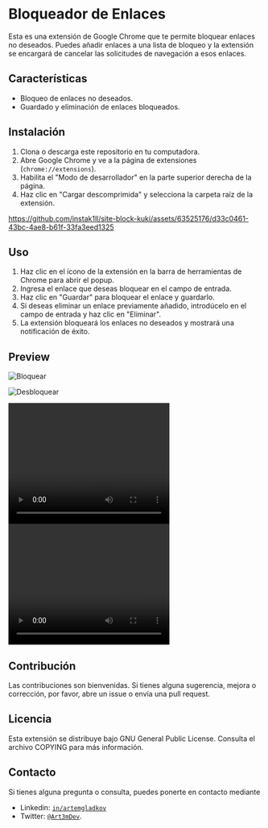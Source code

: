# Bloqueador de Enlaces

Esta es una extensión de Google Chrome que te permite bloquear enlaces no deseados. Puedes añadir enlaces a una lista de bloqueo y la extensión se encargará de cancelar las solicitudes de navegación a esos enlaces.

## Características

- Bloqueo de enlaces no deseados.
- Guardado y eliminación de enlaces bloqueados.

## Instalación

1. Clona o descarga este repositorio en tu computadora.
2. Abre Google Chrome y ve a la página de extensiones (`chrome://extensions`).
3. Habilita el "Modo de desarrollador" en la parte superior derecha de la página.
4. Haz clic en "Cargar descomprimida" y selecciona la carpeta raíz de la extensión.

https://github.com/instak1ll/site-block-kuki/assets/63525176/d33c0461-43bc-4ae8-b61f-33fa3eed1325

## Uso

1. Haz clic en el ícono de la extensión en la barra de herramientas de Chrome para abrir el popup.
2. Ingresa el enlace que deseas bloquear en el campo de entrada.
3. Haz clic en "Guardar" para bloquear el enlace y guardarlo.
4. Si deseas eliminar un enlace previamente añadido, introdúcelo en el campo de entrada y haz clic en "Eliminar".
5. La extensión bloqueará los enlaces no deseados y mostrará una notificación de éxito.

## Preview

![Bloquear](https://github.com/instak1ll/site-block-kuki/assets/63525176/01834f4f-193e-4017-9ec2-c4eb61bd0229)

![Desbloquear](https://github.com/instak1ll/site-block-kuki/assets/63525176/9c8ea099-74f2-4902-8dee-9c49d0f6d8be)


<video width="320" height="240" controls>
  <source src="1.mp4" type="video/mp4">
</video> 
<video width="320" height="240" controls>
  <source src="2.mp4" type="video/mp4">
</video> 

## Contribución

Las contribuciones son bienvenidas. Si tienes alguna sugerencia, mejora o corrección, por favor, abre un issue o envía una pull request.

## Licencia

Esta extensión se distribuye bajo GNU General Public License. Consulta el archivo COPYING para más información.

## Contacto

Si tienes alguna pregunta o consulta, puedes ponerte en contacto mediante

- Linkedin: [`in/artemgladkov`](https://www.linkedin.com/in/artemgladkov/)
- Twitter: [`@Art3mDev`](https://twitter.com/Art3mDev).

